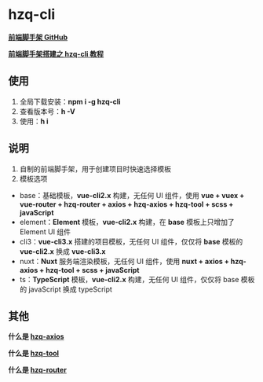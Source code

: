# hzq-cli

**[前端脚手架 GitHub](https://github.com/MrHzq/hzq-cli)**

**[前端脚手架搭建之 hzq-cli 教程](https://www.jianshu.com/p/edd5ec93ffb3)**

## 使用

1. 全局下载安装：**npm i -g hzq-cli**
1. 查看版本号：**h -V**
1. 使用：**h i**

## 说明

1. 自制的前端脚手架，用于创建项目时快速选择模板
1. 模板选项

-   base：基础模板，**vue-cli2.x** 构建，无任何 UI 组件，使用 **vue + vuex + vue-router + hzq-router + axios + hzq-axios + hzq-tool + scss + javaScript**
-   element：**Element** 模板，**vue-cli2.x** 构建，在 **base** 模板上只增加了 Element UI 组件
-   cli3：**vue-cli3.x** 搭建的项目模板，无任何 UI 组件，仅仅将 **base** 模板的 **vue-cli2.x** 换成 **vue-cli3.x**
-   nuxt：**Nuxt** 服务端渲染模板，无任何 UI 组件，使用 **nuxt + axios + hzq-axios + hzq-tool + scss + javaScript**
-   ts：**TypeScript** 模板，**vue-cli2.x** 构建，无任何 UI 组件，仅仅将 base 模板的 javaScript 换成 typeScript

## 其他

**什么是 [hzq-axios](https://github.com/MrHzq/hzq-axios)**

**什么是 [hzq-tool](https://github.com/MrHzq/hzq-tool)**

**什么是 [hzq-router](https://github.com/MrHzq/hzq-router)**
